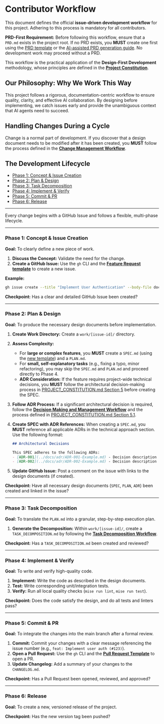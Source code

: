 # Contributor Workflow

This document defines the official **issue-driven development workflow** for this project. Adhering to this process is mandatory for all contributors.

**PRD-First Requirement:** Before following this workflow, ensure that a `PRD.md` exists in the project root. If no PRD exists, you **MUST** create one first using the [PRD template](templates/PRD-TEMPLATE.md) or the [AI-assisted PRD generation guide](how-to/generating-a-prd-with-ai.md). No development work may proceed without a PRD.

This workflow is the practical application of the **Design-First Development** methodology, whose principles are defined in the [**Project Constitution**](PROJECT_CONSTITUTION.md).

## Our Philosophy: Why We Work This Way

This project follows a rigorous, documentation-centric workflow to ensure quality, clarity, and effective AI collaboration. By designing before implementing, we catch issues early and provide the unambiguous context that AI agents need to succeed.

## Handling Changes During a Cycle

Change is a normal part of development. If you discover that a design document needs to be modified after it has been created, you **MUST** follow the process defined in the [**Change Management Workflow**](workflows/change-management.md).

## The Development Lifecycle

*   [Phase 1: Concept & Issue Creation](#phase-1-concept--issue-creation)
*   [Phase 2: Plan & Design](#phase-2-plan--design)
*   [Phase 3: Task Decomposition](#phase-3-task-decomposition)
*   [Phase 4: Implement & Verify](#phase-4-implement--verify)
*   [Phase 5: Commit & PR](#phase-5-commit--pr)
*   [Phase 6: Release](#phase-6-release)

---

Every change begins with a GitHub Issue and follows a flexible, multi-phase lifecycle.

---

### **Phase 1: Concept & Issue Creation**

**Goal:** To clearly define a new piece of work.

1.  **Discuss the Concept:** Validate the need for the change.
2.  **Create a GitHub Issue:** Use the `gh` CLI and the [**Feature Request template**](../templates/FEATURE_REQUEST_TEMPLATE.md) to create a new issue.

**Example:**
```sh
gh issue create --title "Implement User Authentication" --body-file docs/templates/FEATURE_REQUEST_TEMPLATE.md
```

**Checkpoint:** Has a clear and detailed GitHub Issue been created?

---

### **Phase 2: Plan & Design**

**Goal:** To produce the necessary design documents before implementation.

1.  **Create Work Directory:** Create a `work/[issue-id]/` directory.
2.  **Assess Complexity:**
    *   For **large or complex features**, you **MUST** create a `SPEC.md` (using the [new template](templates/SPEC-TEMPLATE.md)) and a `PLAN.md`.
    *   For **small, self-explanatory tasks** (e.g., fixing a typo, minor refactoring), you may skip the `SPEC.md` and `PLAN.md` and proceed directly to Phase 4.
    *   **ADR Consideration:** If the feature requires project-wide technical decisions, you **MUST** follow the architectural decision-making process in [PROJECT_CONSTITUTION.md Section 5](PROJECT_CONSTITUTION.md#section-5-architectural-decision-making-protocol) before creating the SPEC.

3.  **Follow ADR Process:** If a significant architectural decision is required, follow the [**Decision Making and Management Workflow**](workflows/decision-making.md) and the process defined in [PROJECT_CONSTITUTION.md Section 5.1](PROJECT_CONSTITUTION.md#51-adr-creation-process).

4.  **Create SPEC with ADR References:** When creating a `SPEC.md`, you **MUST** reference all applicable ADRs in the technical approach section. Use the following format:

    ```markdown
    ## Architectural Decisions

    This SPEC adheres to the following ADRs:
    - [ADR-001](../docs/adr/ADR-001-Example.md) - Decision description
    - [ADR-002](../docs/adr/ADR-002-Example.md) - Decision description
    ```
4.  **Update GitHub Issue:** Post a comment on the issue with links to the design documents (if created).

**Checkpoint:** Have all necessary design documents (`SPEC`, `PLAN`, `ADR`) been created and linked in the issue?

---

### **Phase 3: Task Decomposition**

**Goal:** To translate the `PLAN.md` into a granular, step-by-step execution plan.

1.  **Generate the Decomposition:** Within `work/[issue-id]/`, create a `TASK_DECOMPOSITION.md` by following the [**Task Decomposition Workflow**](workflows/task-decomposition.md).

**Checkpoint:** Has a `TASK_DECOMPOSITION.md` been created and reviewed?

---

### **Phase 4: Implement & Verify**

**Goal:** To write and verify high-quality code.

1.  **Implement:** Write the code as described in the design documents.
2.  **Test:** Write corresponding unit/integration tests.
3.  **Verify:** Run all local quality checks (`mise run lint`, `mise run test`).

**Checkpoint:** Does the code satisfy the design, and do all tests and linters pass?

---

### **Phase 5: Commit & PR**

**Goal:** To integrate the changes into the main branch after a formal review.

1.  **Commit:** Commit your changes with a clear message referencing the issue number (e.g., `feat: Implement user auth (#123)`).
2.  **Open a Pull Request:** Use the `gh` CLI and the [**Pull Request Template**](../templates/PULL_REQUEST_TEMPLATE.md) to open a PR.
3.  **Update Changelog:** Add a summary of your changes to the `CHANGELOG.md`.

**Checkpoint:** Has a Pull Request been opened, reviewed, and approved?

---

### **Phase 6: Release**

**Goal:** To create a new, versioned release of the project.

**Checkpoint:** Has the new version tag been pushed?
